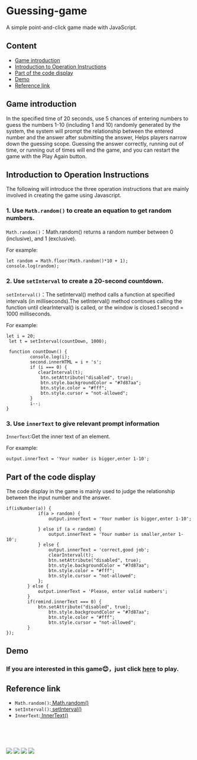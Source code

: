 # Guessing-game

A simple point-and-click game made with JavaScript.

## Content
* <a href="https://github.com/Reagan615/guessing-game#game-introduction">Game introduction</a><br>
* <a href="https://github.com/Reagan615/guessing-game#introduction-to-operation-instructions">Introduction to Operation Instructions</a><br>
* <a href="https://github.com/Reagan615/guessing-game#part-of-the-code-display">Part of the code display</a><br>
* <a href="https://github.com/Reagan615/guessing-game#demo">Demo</a><br>
* <a href="https://github.com/Reagan615/guessing-game#reference-link">Reference link</a><br>
## Game introduction
In the specified time of 20 seconds, use 5 chances of entering numbers to guess the numbers 1-10 (including 1 and 10) randomly generated by the system, the system will prompt the relationship between the entered number and the answer after submitting the answer, Helps players narrow down the guessing scope. Guessing the answer correctly, running out of time, or running out of times will end the game, and you can restart the game with the Play Again button.

## Introduction to Operation Instructions
The following will introduce the three operation instructions that are mainly involved in creating the game using Javascript.
### 1. Use `Math.random()` to create an equation to get random numbers.
`Math.random()`：Math.random() returns a random number between 0 (inclusive), and 1 (exclusive).

For example:<br>
```
let random = Math.floor(Math.random()*10 + 1);
console.log(random); 
```

### 2. Use `setInterval` to create a 20-second countdown.
`setInterval()`：The setInterval() method calls a function at specified intervals (in milliseconds).The setInterval() method continues calling the function until clearInterval() is called, or the window is closed.1 second = 1000 milliseconds.

For example:<br>
```
let i = 20;
 let t = setInterval(countDown, 1000);

 function countDown() {
         console.log(i);
         second.innerHTML = i + 's';
         if (i === 0) {
            clearInterval(t);
             btn.setAttribute("disabled", true);
             btn.style.backgroundColor = "#7d87aa";
             btn.style.color = "#fff";
             btn.style.cursor = "not-allowed";
         }
         i--;
}
```

### 3. Use `innerText` to give relevant prompt information
`InnerText`:Get the inner text of an element.

For example:<br>
```
output.innerText = 'Your number is bigger,enter 1-10';
```

## Part of the code display
The code display in the game is mainly used to judge the relationship between the input number and the answer.<br>
```
if(isNumber(a)) {
            if(a > random) {
                output.innerText = 'Your number is bigger,enter 1-10';
                 
            } else if (a < random) {
                output.innerText = 'Your number is smaller,enter 1-10'; 
            } else {
                output.innerText = 'correct,good job';
                clearInterval(t);
                btn.setAttribute("disabled", true);
                btn.style.backgroundColor = "#7d87aa";
                btn.style.color = "#fff";
                btn.style.cursor = "not-allowed"; 
            };  
        } else {
            output.innerText = 'Please, enter valid numbers';
        }
        if(remind.innerText === 0) {
            btn.setAttribute("disabled", true);
                btn.style.backgroundColor = "#7d87aa";
                btn.style.color = "#fff";
                btn.style.cursor = "not-allowed";
        }
}); 
```

## Demo
### **If you are interested in this game:blush:，just click [here](https://reagan615.github.io/guessing-game/) to play.**<br>

## Reference link
* `Math.random()`:<a href="https://www.w3schools.com/js/js_random.asp"> Math.random()</a><br>
* `setInterval()`:<a href="https://www.w3schools.com/jsref/met_win_setinterval.asp"> setInterval()</a><br>
* `InnerText`:<a href="https://www.w3schools.com/jsref/prop_node_innertext.asp"> InnerText()</a><br>
<br>
<br>
<br>

<a href="#"><img src="https://img.shields.io/badge/HTML-239120?style=for-the-badge&logo=html5&logoColor=white"></a>
<a href="#"><img src="https://img.shields.io/badge/CSS-239120?&style=for-the-badge&logo=css3&logoColor=white"></a>
<a href="#"><img src="https://img.shields.io/badge/JavaScript-F7DF1E?style=for-the-badge&logo=javascript&logoColor=black"></a>
<a href="#"><img src="https://img.shields.io/badge/GitHub-100000?style=for-the-badge&logo=github&logoColor=white"></a>


